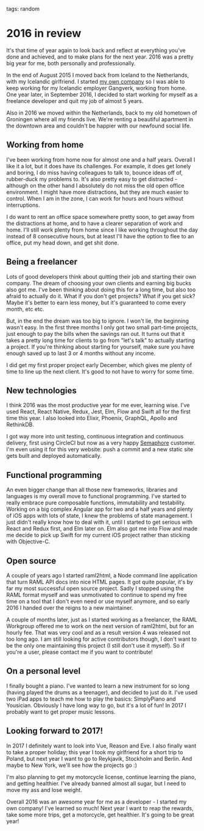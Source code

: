 tags: random

# 2016 in review
It's that time of year again to look back and reflect at everything you've done and achieved, and to make plans for the next year. 2016 was a pretty big year for me, both personally and professionally.

In the end of August 2015 I moved back from Iceland to the Netherlands, with my Icelandic girlfriend. I started [my own company](http://loopwerk.io) so I was able to keep working for my Icelandic employer Gangverk, working from home. One year later, in September 2016, I decided to start working for myself as a freelance developer and quit my job of almost 5 years.

Also in 2016 we moved within the Netherlands, back to my old hometown of Groningen where all my friends live. We're renting a beautiful apartment in the downtown area and couldn't be happier with our newfound social life.

## Working from home
I've been working from home now for almost one and a half years. Overall I like it a lot, but it does have its challenges. For example, it does get lonely and boring, I do miss having colleagues to talk to, bounce ideas off of, rubber-duck my problems to. It's also pretty easy to get distracted - although on the other hand I absolutely do not miss the old open office environment. I might have more distractions, but they are much easier to control. When I am in the zone, I can work for hours and hours without interruptions.

I do want to rent an office space somewhere pretty soon, to get away from the distractions at home, and to have a clearer separation of work and home. I'll still work plenty from home since I like working throughout the day instead of 8 consecutive hours, but at least I'll have the option to flee to an office, put my head down, and get shit done.

## Being a freelancer
Lots of good developers think about quitting their job and starting their own company. The dream of choosing your own clients and earning big bucks also got me. I've been thinking about doing this for a long time, but also too afraid to actually do it. What if you don't get projects? What if you get sick? Maybe it's better to earn less money, but it's guaranteed to come every month, etc etc.

But, in the end the dream was too big to ignore. I won't lie, the beginning wasn't easy. In the first three months I only got two small part-time projects, just enough to pay the bills when the savings ran out. It turns out that it takes a pretty long time for clients to go from "let's talk" to actually starting a project. If you're thinking about starting for yourself, make sure you have enough saved up to last 3 or 4 months without any income.

I did get my first proper project early December, which gives me plenty of time to line up the next client. It's good to not have to worry for some time.

## New technologies
I think 2016 was the most productive year for me ever, learning wise. I've used React, React Native, Redux, Jest, Elm, Flow and Swift all for the first time this year. I also looked into Elixir, Phoenix, GraphQL, Apollo and RethinkDB.

I got way more into unit testing, continuous integration and continuous delivery, first using CircleCI but now as a very happy [Semaphore](https://semaphoreci.com) customer. I'm even using it for this very website: push a commit and a new static site gets built and deployed automatically.

## Functional programming
An even bigger change than all those new frameworks, libraries and languages is my overall move to functional programming. I've started to really embrace pure composable functions, immutability and testability. Working on a big complex Angular app for two and a half years and plenty of iOS apps with lots of state, I knew the problems of state management. I just didn't really know how to deal with it, until I started to get serious with React and Redux first, and Elm later on. Elm also got me into Flow and made me decide to pick up Swift for my current iOS project rather than sticking with Objective-C.

## Open source
A couple of years ago I started raml2html, a Node command line application that turn RAML API docs into nice HTML pages. It got quite popular, it's by far my most successful open source project. Sadly I stopped using the RAML format myself and was unmotivated to continue to spend my free time on a tool that I don't even need or use myself anymore, and so early 2016 I handed over the reigns to a new maintainer. 

A couple of months later, just as I started working as a freelancer, the RAML Workgroup offered me to work on the next version of raml2html, but for an hourly fee. That was very cool and as a result version 4 was released not too long ago. I am still looking for active contributors though, I don't want to be the only one maintaining this project (I still don't use it myself). So if you're a user, please contact me if you want to contribute!

## On a personal level
I finally bought a piano. I've wanted to learn a new instrument for so long (having played the drums as a teenager), and decided to just do it. I've used two iPad apps to teach me how to play the basics: SimplyPiano and Yousician. Obviously I have long way to go, but it's a lot of fun! In 2017 I probably want to get proper music lessons.

## Looking forward to 2017!
In 2017 I definitely want to look into Vue, Reason and Eve. I also finally want to take a proper holiday; this year I took my girlfriend for a short trip to Poland, but next year I want to go to Reykjavik, Stockholm and Berlin. And maybe to New York, we'll see how the projects go :) 

I'm also planning to get my motorcycle license, continue learning the piano, and getting healthier. I've already banned almost all sugar, but I need to move my ass and lose weight.

Overall 2016 was an awesome year for me as a developer - I started my own company! I've learned so much! Next year I want to reap the rewards, take some more trips, get a motorcycle, get healthier. It's going to be great year!
